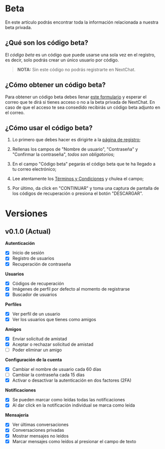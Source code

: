 # Beta

En este artículo podrás encontrar toda la información relacionada a nuestra beta privada.

## ¿Qué son los código beta?

El _código beta_ es un código que puede usarse una sola vez en el registro, es decir, solo podrás crear un único usuario por código.

> **NOTA:** Sin este código no podrás registrarte en NextChat.

## ¿Cómo obtener un código beta?

Para obtener un código beta debes llenar [este formulario](#beta) y esperar el correo que te dirá si tienes acceso o no a la beta privada de NextChat. En caso de que el acceso te sea consedido recibirás un código beta adjunto en el correo.

## ¿Cómo usar el código beta?

1. Lo primero que debes hacer es dirigirte a la [página de registro](/signup);

2. Rellenas los campos de "Nombre de usuario", "Contraseña" y "Confirmar la contraseña", _todos son obligatorios_;

3. En el campo "Código beta" pegarás el código beta que te ha llegado a tu correo electrónico;

4. Lee atentamente los [Términos y Condiciones](/terms) y chulea el campo;

5. Por último, da click en "CONTINUAR" y toma una captura de pantalla de los códigos de recuperación o presiona el botón "DESCARGAR".

# Versiones

## v0.1.0 (Actual)

**Autenticación**

  - [x] Inicio de sesión
  - [x] Registro de usuarios
  - [x] Recuperación de contraseña

**Usuarios**

  - [x] Códigos de recuperación
  - [x] Imágenes de perfil por defecto al momento de registrarse
  - [x] Buscador de usuarios

**Perfiles**

  - [x] Ver perfil de un usuario
  - [x] Ver los usuarios que tienes como amigos

**Amigos**

  - [x] Enviar solicitud de amistad
  - [x] Aceptar o rechazar solicitud de amistad
  - [ ] Poder eliminar un amigo

**Configuración de la cuenta**

  - [x] Cambiar el nombre de usuario cada 60 días
  - [ ] Cambiar la contraseña cada 15 días
  - [x] Activar o desactivar la autenticación en dos factores (2FA)

**Notificaciones**

  - [x] Se pueden marcar como leídas todas las notificaciones
  - [x] Al dar click en la notificación individual se marca como leída

**Mensajería**

  - [x] Ver últimas conversaciones
  - [x] Conversaciones privadas
  - [x] Mostrar mensajes no leídos
  - [x] Marcar mensajes como leídos al presionar el campo de texto
